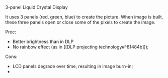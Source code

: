 3-panel Liquid Crystal Display

It uses 3 panels (red, green, blue) to create the picture.
When image is built, these three panels open or close some of the pixels to create the image.

Proc:
- Better brightness than in DLP
- No rainbow effect (as in [[DLP projecting technology#^81484b]]); 

Cons:
- LCD panels degrade over time, resulting in image burn-in;
- 
